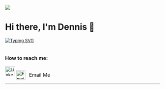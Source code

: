 ![](https://komarev.com/ghpvc/?username=yl14305&label=visitors)
# Hi there, I'm Dennis 👋

[![Typing SVG](https://readme-typing-svg.herokuapp.com?color=%237A3FFF&width=550&height=100&lines=%F0%9F%8E%A2A+Senior+Visualization+Engineer!!;%F0%9F%91%B7+Data+Engineer+at+heart%F0%9F%A4%A3;%F0%9F%8F%86+2024+Goals%3A+learn+cloud+tools;%F0%9F%8F%8A+Hobbies%3A+I+love+to+play+badminton+and+jog)](https://git.io/typing-svg)

#
### How to reach me:

[<img src="https://cdn-icons-png.flaticon.com/512/2504/2504923.png" alt="LinkedIn Profile" width="32"/>]([https://www.linkedin.com/in/nano~streaming-io-v1])
<a href="mailto:yl.dennis@protonmail.ch" style="text-decoration: none;">
  <img src="https://cdn-icons-png.flaticon.com/512/732/732200.png" alt="Email" width="30" style="vertical-align: middle;" />
  <span style="font-size: 16px; vertical-align: middle; margin-left: 8px;">Email Me</span>
</a>
<br />


---
